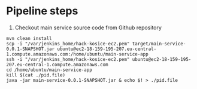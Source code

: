 # Pipeline steps

1. Checkout main service source code from Github repository

```
mvn clean install
scp -i "/var/jenkins_home/hack-kosice-ec2.pem" target/main-service-0.0.1-SNAPSHOT.jar ubuntu@ec2-18-159-195-207.eu-central-1.compute.amazonaws.com:/home/ubuntu/main-service-app
ssh -i "/var/jenkins_home/hack-kosice-ec2.pem" ubuntu@ec2-18-159-195-207.eu-central-1.compute.amazonaws.com
cd /home/ubuntu/main-service-app
kill $(cat ./pid.file)
java -jar main-service-0.0.1-SNAPSHOT.jar & echo $! > ./pid.file
```
